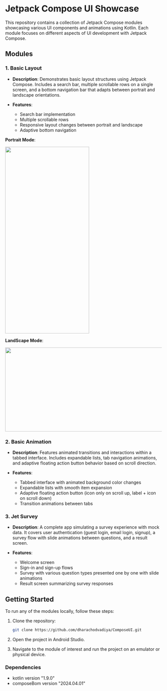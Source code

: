 # Jetpack Compose UI Showcase

This repository contains a collection of Jetpack Compose modules showcasing various UI components and animations using Kotlin. Each module focuses on different aspects of UI development with Jetpack Compose.

## Modules

### 1. Basic Layout

- **Description**: Demonstrates basic layout structures using Jetpack Compose. Includes a search bar, multiple scrollable rows on a single screen, and a bottom navigation bar that adapts between portrait and landscape orientations.
  
- **Features**:
  - Search bar implementation
  - Multiple scrollable rows
  - Responsive layout changes between portrait and landscape
  - Adaptive bottom navigation
 
**Portrait Mode**:  

<img src="https://github.com/user-attachments/assets/df3b4c60-b78a-4592-bcdd-8ee1d420b05c" width="270" height="600">

**LandScape Mode**:

<img src="https://github.com/user-attachments/assets/273f14a0-047d-4d35-8607-6968716678a1" width="600" height="270">

### 2. Basic Animation

- **Description**: Features animated transitions and interactions within a tabbed interface. Includes expandable lists, tab navigation animations, and adaptive floating action button behavior based on scroll direction.
  
- **Features**:
  - Tabbed interface with animated background color changes
  - Expandable lists with smooth item expansion
  - Adaptive floating action button (icon only on scroll up, label + icon on scroll down)
  - Transition animations between tabs

### 3. Jet Survey

- **Description**: A complete app simulating a survey experience with mock data. It covers user authentication (guest login, email login, signup), a survey flow with slide animations between questions, and a result screen.
  
- **Features**:
  - Welcome screen
  - Sign-in and sign-up flows
  - Survey with various question types presented one by one with slide animations
  - Result screen summarizing survey responses

## Getting Started

To run any of the modules locally, follow these steps:

1. Clone the repository:

   ```bash
   git clone https://github.com/dharachodvadiya/ComposeUI.git

2. Open the project in Android Studio.
3. Navigate to the module of interest and run the project on an emulator or physical device.

### Dependencies
  - kotlin version "1.9.0"
  - composeBom version "2024.04.01"
